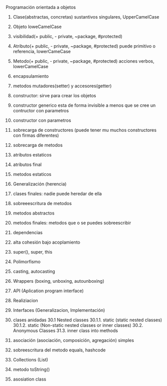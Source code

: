 Programación orientada a objetos

1. Clase(abstractas, concretas) sustantivos singulares, UpperCamelCase
2. Objeto loweCamelCase
3. visibilidad(+ public, - private, ~package, #protected)
4. Atributo(+ public, - private, ~package, #protected) puede primitivo o referencia, lowerCameCase
5. Metodo(+ public, - private, ~package, #protected) acciones verbos, lowerCamelCase
6. encapsulamiento
7. metodos mutadores(setter) y accesores(getter)
8. constructor: sirve para crear los objetos
9. constructor generico esta de forma invisible a menos que se cree un contructor con parametros
10. constructor con parametros
11. sobrecarga de constructores (puede tener mu muchos constructores con firmas diferentes)
12. sobrecarga de metodos

13. atributos estaticos
14. atributos final
15. metodos estaticos
16. Generalización (herencia)
17. clases finales: nadie puede heredar de ella
18. sobreeescritura de metodos
19. metodos abstractos
20. metodos finales: metodos que o se puedes sobreescribir
21. dependencias
22. alta cohesión bajo acoplamiento
23. super(), super, this
24. Polimorfismo 
25. casting, autocasting 
26. Wrappers (boxing, unboxing, autounboxing)
27. API (Aplication program interface)
28. Realiziacion
29. Interfaces (Generalizacion, Implementación)
30. clases anidadas
30.1 Nested classes
30.1.1. static (static nested classes)
30.1.2. static (Non-static nested classes or inner classes)
30.2. Anonymous Classes
31.3. inner class into methods
32. asociación (asociación, composición, agregación) simples
33. sobreescritura del metodo equals, hashcode

34. Collections (List)
35. metodo toString()
36. asosiation class
